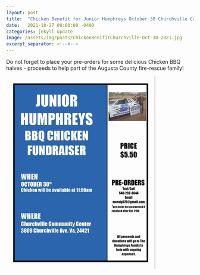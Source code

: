 ```yaml
---
layout: post
title:  "Chicken Benefit for Junior Humphreys October 30 Churchville Comm Center"
date:   2021-10-27 00:00:00 -0400
categories: jekyll update
image: /assets/img/posts/ChickenBenifitChurchville-Oct-30-2021.jpg
excerpt_separator: <!--#-->
---
```


Do not forget to place your pre-orders for some delicious Chicken BBQ halves - proceeds to help part of the Augusta County fire-rescue family!


![Chicken](/assets/img/posts/ChickenBenifitChurchville-Oct-30-2021.jpg)